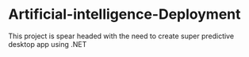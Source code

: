 # Artificial-intelligence-Deployment
This project is spear headed with the need to create super predictive desktop app using .NET
